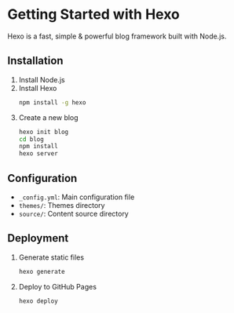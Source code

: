 # Getting Started with Hexo

Hexo is a fast, simple &amp; powerful blog framework built with Node.js.

## Installation

1. Install Node.js
2. Install Hexo
   ```bash
   npm install -g hexo
   ```
3. Create a new blog
   ```bash
   hexo init blog
   cd blog
   npm install
   hexo server
   ```

## Configuration

- `_config.yml`: Main configuration file
- `themes/`: Themes directory
- `source/`: Content source directory

## Deployment

1. Generate static files
   ```bash
   hexo generate
   ```
2. Deploy to GitHub Pages
   ```bash
   hexo deploy
   ```